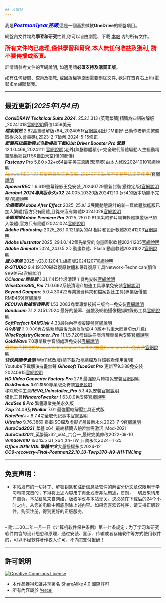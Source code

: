 ```yaml
---
## 大家好
---
```

我是<font color=blue size=3><b><i>Postman1year差總</b></i></font>,這是一個基於微軟<b>OneDrive</b>的網盤項目。

網盤內文件均為<b>學習和研究</b>性質,你可以自由瀏覽、下載 [本站](https://postman1year.vercel.app/) 內的所有文件。

<font color=red size=4><b>所有文件均已處理,僅供學習和研究,本人無任何收益及獲利, 請不要傳播或販賣。</b></font>

詳情請參考文件的官網說明, 如適用請<b>必須支持及購買正版</b>。

如有任何疑問、查詢及指教, 或因版權等原因需要刪除文件, 歡迎在首頁右上角(電郵)Email聯繫我。

---
## 最近更新(<i>2025年1月4日</i>)
<b><i>CorelDRAW Technical Suite 2024.</b></i> 25.2.1.313 (英葡繁簡)精簡為四語破解版_20241018<a href="https://www.coreldraw.com/en/product/technical-suite/" target="_blank" rel="noopener noreferrer">官網說明</a>價值1459美元
<br>
<b><i>檔案蜈蚣</b></i> 2.82高級破解版x64_20240515<a href="https://www.filecxx.com/zh_TW/index.html" target="_blank" rel="noopener noreferrer">官網說明</a>比IDM更好(已助作者解決繁體取得永久會員碼),2023-2-7破解,2024-5-15修正
<br>
<b><i>新舊系統驅動程式自動掃描下載IObit Driver Booster Pro 繁體</b></i> 12.1.0.469_20241111 <a href="https://www.iobit.com/en/driver-booster-pro.php" target="_blank" rel="noopener noreferrer">官網說明</a>(老外)無捆綁體積小-完全取代簡體驅動人生驅動精靈驅動總裁ITSK自由天空(懂的都懂)
<br>
<b><i>Fastcopy</b></i> Pro 5.8.0 x32+x64最完美三語版(繁簡英)由本人修改20241010<a href="https://fastcopy.jp/" target="_blank" rel="noopener noreferrer">官網說明</a>
<br>
~~<font color=orange>ApowerREC</b></i> 1.7.1.10螢幕錄影王免安裝_20240710(破解不完整無法正常使用)</font>~~<a href="https://www.apowersoft.tw/record-all-screen" target="_blank" rel="noopener noreferrer">官網說明</a>
<br>
<b><i>ApowerREC</b></i> 1.6.6.19螢幕錄影王免安裝_20240729重新封裝(最稳定版)<a href="https://www.apowersoft.tw/record-all-screen" target="_blank" rel="noopener noreferrer">官網說明</a>
<br>
<b><i>Acrobat 2024專業版永久x32</b></i> 24.005.20320版20241210 (x64的版本功能不完整)<a href="https://helpx.adobe.com/tw/acrobat/kb/acrobat-dc-downloads.html" target="_blank" rel="noopener noreferrer">官網說明</a>
<br>
<b><i>全網獨家Adobe After Effect</b></i> 2025_25.0.1.2展開動態設計的新一頁軟體旗艦版已加入繁體(官方只有簡體,且從來沒有繁體)20241028<a href="https://www.adobe.com/hk_zh/products/aftereffects.html" target="_blank" rel="noopener noreferrer">官網說明</a>
<br>
<b><i>全網獨家Adobe Premiere Pro</b></i> 2025_25.0.0.61頂尖的影片編輯軟體旗艦版已加入繁體(官方只有簡體)20241024<a href="https://www.adobe.com/tw/products/premiere.html" target="_blank" rel="noopener noreferrer">官網說明</a>
<br>
<b><i>Adobe Photoshop</b></i> 2025_26.1.0.121頂尖的AI 相片和設計軟體20241203<a href="https://www.adobe.com/tw/products/photoshop.html" target="_blank" rel="noopener noreferrer">官網說明</a>
<br>
<b><i>Adobe Illustrator</b></i> 2025_29.1.0.142領先業界的向量圖形軟體20241205<a href="https://www.adobe.com/tw/products/illustrator.html" target="_blank" rel="noopener noreferrer">官網說明</a>
<br>
<b><i>Adobe Animate</b></i> 2024_24.0.5 2D 動畫軟體、Flash 動畫軟體20241022<a href="https://www.adobe.com/tw/products/animate.html" target="_blank" rel="noopener noreferrer">官網說明</a>
<br>
<b><i>威力導演</b></i> 2025-v23.0.1204.1_旗艦版20241207<a href="https://tw.cyberlink.com/products/powerdirector-video-editing-software/comparison_zh_TW.html" target="_blank" rel="noopener noreferrer">官網說明</a>
<br>
<b><i>R-STUDIO</b></i> 9.4.191370磁碟復原軟體和硬碟復原工具Network+Technican(價值899美元)<a href="https://www.r-studio.com/zhhk/Buy-Forensic-Recovery-Technician.shtml" target="_blank" rel="noopener noreferrer">官網說明</a>
<br>
<b><i>CCleaner商業版</b></i> 6.31.11415垃圾清理工具免安裝<a href="https://secure.ccleaner.com/502/uurl-tkybzwkhs2?x-campaign=1&x-origin=2&x-variant=1" target="_blank" rel="noopener noreferrer">官網說明</a>
<br>
<b><i>WiseCare365_Pro</b></i> 7.1.0.692系統清理和加速工具專業免安裝<a href="https://www.wisecleaner.com.cn/wise-care-365.html" target="_blank" rel="noopener noreferrer">官網說明</a>
<br>
<b><i>Beyond Compare</b></i> 5.0.4.30422專業級資料夾和檔案對比工具(專業版價值RMB469)<a href="https://www.beyondcompare.cc/goumai.html?lid=1618107649321" target="_blank" rel="noopener noreferrer">官網說明</a>
<br>
<b><i>RECUVA數據恢復專家</b></i> 1.53.2083商業專業技術三版合一免安裝<a href="http://www.recuvacn.com/index.html" target="_blank" rel="noopener noreferrer">官網說明</a>
<br>
<b><i>Bandicam</b></i> 7.1.2.2451.2024 最好的螢幕、遊戲及網絡攝像機擷取錄影工具<a href="https://www.bandicam.com/tw" target="_blank" rel="noopener noreferrer">官網說明</a>
<br>
<b><i>SoftPerfect RAMDisk</b></i> 4.33最強內存虛擬硬盤<a href="https://www.softperfect.com/products/ramdisk/" target="_blank" rel="noopener noreferrer">官網說明</a>
<br>
<b><i>QQ影音</b></i> 3.9.936免安裝繁體最後完美修改版(4.0版本有重大問題切勿升級)
<br>
<b><i>WiseRegistryCleaner_Pro</b></i> 11.1.5.720登錄註冊表清理專業免安裝<a href="https://www.wisecleaner.com.cn/wise-registry-cleaner.html" target="_blank" rel="noopener noreferrer">官網說明</a>
<br>
<b><i>GoldWave</b></i> 7.0專業數字音頻處理免安裝<a href="https://www.goldwavechina.cn/" target="_blank" rel="noopener noreferrer">官網說明</a>
<br>
~~<font color=orange>最快影片轉格式Movavi.Video.Converter2022旗艦Premium.22.5免安裝</font>~~<a href="https://www.movavi.com/zh/videoconverter/" target="_blank" rel="noopener noreferrer">官網說明</a>
<br>
<b><i>快快樂樂學倉頡</b></i> Win11修改版(請下載7z壓縮檔及詳細觀看使用說明)
<br>
Youtube下載解決有畫無聲 <b><i>Gihosoft TubeGet Pro</b></i> 更新至9.3.88免安裝20240615<a href="https://www.jihosoft.cn/tubeget/" target="_blank" rel="noopener noreferrer">官網說明</a>
<br>
<b><i>HD Video Converter Factory Pro</b></i> 27.8 最強影片轉檔免安裝<a href="https://www.videoconverterfactory.com/hd-video-converter/" target="_blank" rel="noopener noreferrer">官網說明</a>
<br>
<b><i>DiskGenius</b></i> 5.61.1580專業版免安裝<a href="https://www.diskgenius.cn/pro/details.php" target="_blank" rel="noopener noreferrer">官網說明</a>
<br>
移除軟件工具<b><i>REVO_Uninstaller_Pro</b></i> 5.3.4免安裝<a href="https://www.revouninstaller.com/zh/products/revo-uninstaller-pro/" target="_blank" rel="noopener noreferrer">官網說明</a>
<br>
優化工具<b><i>WinaeroTweaker</b></i> 1.63.0.0免安裝<a href="https://winaerotweaker.com/" target="_blank" rel="noopener noreferrer">官網說明</a>
<br>
<b><i>AcdSee 8 Pro</b></i> 繁體專業完美永久版 
<br>
<b><i>7zip</b></i> 24.09及<b><i>WinRar</b></i> 7.01 最強壓縮解壓工具正式版
<br>
<b><i>NotePad++</b></i> 8.7.4完全取代記事本<a href="https://notepad-plus-plus.org/downloads/" target="_blank" rel="noopener noreferrer">官網說明</a>
<br>
<b><i>Ultraiso</b></i> 9.76.3860 掛載ISO檔及虛擬光盤最新永久2023-7-9<a href="http://tw.ezbsystems.com/ultraiso/main.htm" target="_blank" rel="noopener noreferrer">官網說明</a>
<br>
<b><i>AutoCad2021</b></i>_繁體 x64_最終精簡去驗證無需激活_Mod-2021
<br>
<b><i>AutoCad2011</b></i>_英繁簡x32_x64_六合一_最終完美修改2022-06-10
<br>
<b><i>Windows10</b></i> 19045.5131_x64_zh-TW_自動永久2024-11-25
<br>
<b><i>Office 2016 VOL 繁體中文</b></i>大量授權永久2024-12
<br>
<b><i>CC9-recovery-Final-Postman22.10.30-Twrp370-A9-A11-TW.img</b></i>
<br>

---
## 免责声明：
- 本站发布的一切补丁、解锁钥匙和注册信息及软件的解密分析文章仅限用于学习和研究目的；不得将上述内容用于商业或者非法用途，否则，一切后果请用户自负。本站信息来自网络，版权争议与本站无关。您必须在下载后的24个小时之内，从您的电脑中彻底删除上述内容。如果您喜欢该程序，请支持正版软件，购买注册，得到更好的正版服务。
<br>
- 附: 二00二年一月一日《计算机软件保护条例》第十七条规定：为了学习和研究软件内含的设计思想和原理，通过安装、显示、传输或者存储软件等方式使用软件的，可以不经软件著作权人许可，不向其支付报酬！
<br>

---
## 許可說明

<a rel="license" href="http://creativecommons.org/licenses/by-sa/4.0/"><img alt="Creative Commons License" style="border-width:0" src="https://i.creativecommons.org/l/by-sa/4.0/88x31.png" /></a>

- 本作品獲得知識共享署名[ ShareAlike 4.0 國際許可](http://creativecommons.org/licenses/by-sa/4.0/)
- 所有內容屬於 [Vercel](https://www.vercel.app/)

---
> 

